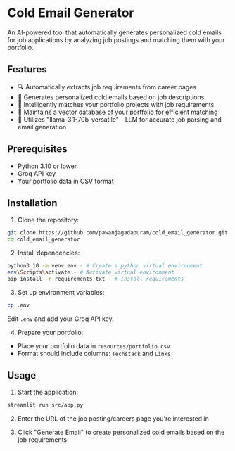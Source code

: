 # Cold Email Generator

An AI-powered tool that automatically generates personalized cold emails for job applications by analyzing job postings and matching them with your portfolio.

## Features

- 🔍 Automatically extracts job requirements from career pages
- 📝 Generates personalized cold emails based on job descriptions
- 🔗 Intelligently matches your portfolio projects with job requirements
- 💼 Maintains a vector database of your portfolio for efficient matching
- 🎯 Utilizes "llama-3.1-70b-versatile" - LLM for accurate job parsing and email generation

## Prerequisites

- Python 3.10 or lower
- Groq API key
- Your portfolio data in CSV format

## Installation

1. Clone the repository:
```bash
git clone https://github.com/pawanjagadapuram/cold_email_generator.git
cd cold_email_generator
```

2. Install dependencies:
```bash
python3.10 -m venv env - # Create a python virtual environment
env\Scripts\activate - # Activate virtual environment
pip install -r requirements.txt - # Install requirements
```

3. Set up environment variables:
```bash
cp .env
```
Edit `.env` and add your Groq API key.

4. Prepare your portfolio:
- Place your portfolio data in `resources/portfolio.csv`
- Format should include columns: `Techstack` and `Links`

## Usage

1. Start the application:
```bash
streamlit run src/app.py
```

2. Enter the URL of the job posting/careers page you're interested in

3. Click "Generate Email" to create personalized cold emails based on the job requirements

